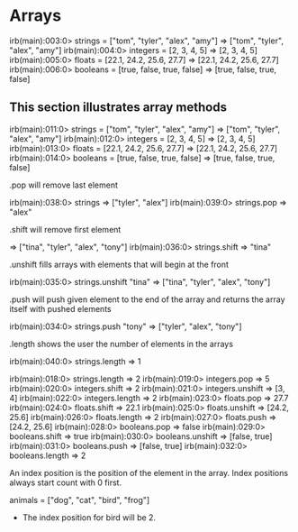 # Arrays

irb(main):003:0> strings = ["tom", "tyler", "alex", "amy"]
=> ["tom", "tyler", "alex", "amy"]
irb(main):004:0> integers = [2, 3, 4, 5]
=> [2, 3, 4, 5]
irb(main):005:0> floats = [22.1, 24.2, 25.6, 27.7]
=> [22.1, 24.2, 25.6, 27.7]
irb(main):006:0> booleans = [true, false, true, false]
=> [true, false, true, false]

## This section illustrates array methods

irb(main):011:0> strings = ["tom", "tyler", "alex", "amy"]
=> ["tom", "tyler", "alex", "amy"]
irb(main):012:0> integers = [2, 3, 4, 5]
=> [2, 3, 4, 5]
irb(main):013:0> floats = [22.1, 24.2, 25.6, 27.7]
=> [22.1, 24.2, 25.6, 27.7]
irb(main):014:0> booleans = [true, false, true, false]
=> [true, false, true, false]

.pop will remove last element

irb(main):038:0> strings
=> ["tyler", "alex"]
irb(main):039:0> strings.pop
=> "alex"


.shift will remove first element

=> ["tina", "tyler", "alex", "tony"]
irb(main):036:0> strings.shift
=> "tina"


.unshift fills arrays with elements that will begin at the front

irb(main):035:0> strings.unshift "tina"
=> ["tina", "tyler", "alex", "tony"]

.push will push given element to the end of the array and returns the array itself with pushed elements

irb(main):034:0> strings.push "tony"
=> ["tyler", "alex", "tony"]

.length shows the user the number of elements in the arrays

irb(main):040:0> strings.length
=> 1


irb(main):018:0> strings.length
=> 2
irb(main):019:0> integers.pop
=> 5
irb(main):020:0> integers.shift
=> 2
irb(main):021:0> integers.unshift
=> [3, 4]
irb(main):022:0> integers.length
=> 2
irb(main):023:0> floats.pop
=> 27.7
irb(main):024:0> floats.shift
=> 22.1
irb(main):025:0> floats.unshift
=> [24.2, 25.6]
irb(main):026:0> floats.length
=> 2
irb(main):027:0> floats.push
=> [24.2, 25.6]
irb(main):028:0> booleans.pop
=> false
irb(main):029:0> booleans.shift
=> true
irb(main):030:0> booleans.unshift
=> [false, true]
irb(main):031:0> booleans.push
=> [false, true]
irb(main):032:0> booleans.length
=> 2


An index position is the position of the element in the array. Index positions always start count with 0 first.

animals = ["dog", "cat", "bird", "frog"]

* The index position for bird will be 2. 
